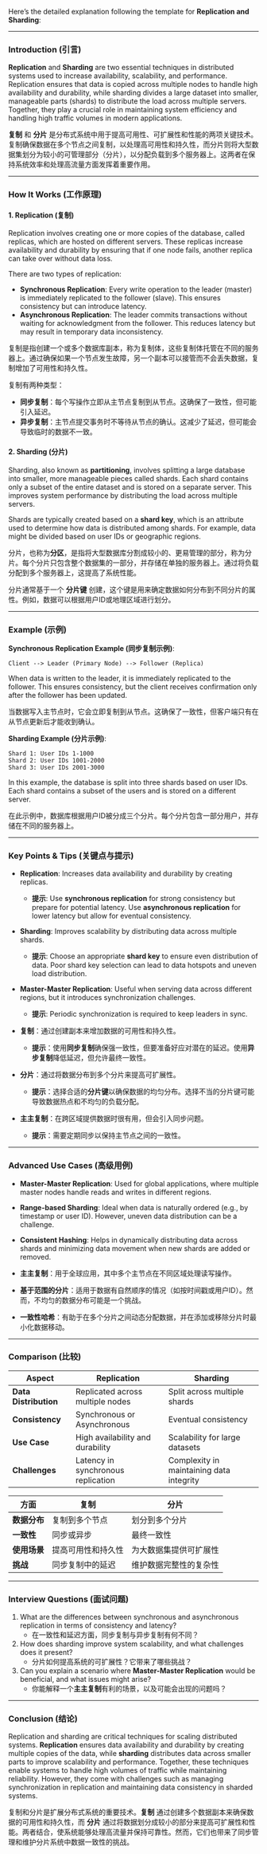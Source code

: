 Here’s the detailed explanation following the template for **Replication and Sharding**:

---

### Introduction (引言)

**Replication** and **Sharding** are two essential techniques in distributed systems used to increase availability, scalability, and performance. Replication ensures that data is copied across multiple nodes to handle high availability and durability, while sharding divides a large dataset into smaller, manageable parts (shards) to distribute the load across multiple servers. Together, they play a crucial role in maintaining system efficiency and handling high traffic volumes in modern applications.

**复制** 和 **分片** 是分布式系统中用于提高可用性、可扩展性和性能的两项关键技术。复制确保数据在多个节点之间复制，以处理高可用性和持久性，而分片则将大型数据集划分为较小的可管理部分（分片），以分配负载到多个服务器上。这两者在保持系统效率和处理高流量方面发挥着重要作用。

---

### How It Works (工作原理)

#### 1. **Replication (复制)**

Replication involves creating one or more copies of the database, called replicas, which are hosted on different servers. These replicas increase availability and durability by ensuring that if one node fails, another replica can take over without data loss.

There are two types of replication:
- **Synchronous Replication**: Every write operation to the leader (master) is immediately replicated to the follower (slave). This ensures consistency but can introduce latency.
- **Asynchronous Replication**: The leader commits transactions without waiting for acknowledgment from the follower. This reduces latency but may result in temporary data inconsistency.

复制是指创建一个或多个数据库副本，称为复制体，这些复制体托管在不同的服务器上。通过确保如果一个节点发生故障，另一个副本可以接管而不会丢失数据，复制增加了可用性和持久性。

复制有两种类型：
- **同步复制**：每个写操作立即从主节点复制到从节点。这确保了一致性，但可能引入延迟。
- **异步复制**：主节点提交事务时不等待从节点的确认。这减少了延迟，但可能会导致临时的数据不一致。

#### 2. **Sharding (分片)**

Sharding, also known as **partitioning**, involves splitting a large database into smaller, more manageable pieces called shards. Each shard contains only a subset of the entire dataset and is stored on a separate server. This improves system performance by distributing the load across multiple servers.

Shards are typically created based on a **shard key**, which is an attribute used to determine how data is distributed among shards. For example, data might be divided based on user IDs or geographic regions.

分片，也称为**分区**，是指将大型数据库分割成较小的、更易管理的部分，称为分片。每个分片只包含整个数据集的一部分，并存储在单独的服务器上。通过将负载分配到多个服务器上，这提高了系统性能。

分片通常基于一个 **分片键** 创建，这个键是用来确定数据如何分布到不同分片的属性。例如，数据可以根据用户ID或地理区域进行划分。

---

### Example (示例)

**Synchronous Replication Example (同步复制示例)**:

```text
Client --> Leader (Primary Node) --> Follower (Replica)
```

When data is written to the leader, it is immediately replicated to the follower. This ensures consistency, but the client receives confirmation only after the follower has been updated.

当数据写入主节点时，它会立即复制到从节点。这确保了一致性，但客户端只有在从节点更新后才能收到确认。

**Sharding Example (分片示例)**:

```text
Shard 1: User IDs 1-1000
Shard 2: User IDs 1001-2000
Shard 3: User IDs 2001-3000
```

In this example, the database is split into three shards based on user IDs. Each shard contains a subset of the users and is stored on a different server.

在此示例中，数据库根据用户ID被分成三个分片。每个分片包含一部分用户，并存储在不同的服务器上。

---

### Key Points & Tips (关键点与提示)

- **Replication**: Increases data availability and durability by creating replicas. 
  - **提示**: Use **synchronous replication** for strong consistency but prepare for potential latency. Use **asynchronous replication** for lower latency but allow for eventual consistency.
  
- **Sharding**: Improves scalability by distributing data across multiple shards. 
  - **提示**: Choose an appropriate **shard key** to ensure even distribution of data. Poor shard key selection can lead to data hotspots and uneven load distribution.

- **Master-Master Replication**: Useful when serving data across different regions, but it introduces synchronization challenges.
  - **提示**: Periodic synchronization is required to keep leaders in sync.

- **复制**：通过创建副本来增加数据的可用性和持久性。
  - **提示**：使用**同步复制**确保强一致性，但要准备好应对潜在的延迟。使用**异步复制**降低延迟，但允许最终一致性。
  
- **分片**：通过将数据分布到多个分片来提高可扩展性。
  - **提示**：选择合适的**分片键**以确保数据的均匀分布。选择不当的分片键可能导致数据热点和不均匀的负载分配。

- **主主复制**：在跨区域提供数据时很有用，但会引入同步问题。
  - **提示**：需要定期同步以保持主节点之间的一致性。

---

### Advanced Use Cases (高级用例)

- **Master-Master Replication**: Used for global applications, where multiple master nodes handle reads and writes in different regions.
- **Range-based Sharding**: Ideal when data is naturally ordered (e.g., by timestamp or user ID). However, uneven data distribution can be a challenge.
- **Consistent Hashing**: Helps in dynamically distributing data across shards and minimizing data movement when new shards are added or removed.

- **主主复制**：用于全球应用，其中多个主节点在不同区域处理读写操作。
- **基于范围的分片**：适用于数据有自然顺序的情况（如按时间戳或用户ID）。然而，不均匀的数据分布可能是一个挑战。
- **一致性哈希**：有助于在多个分片之间动态分配数据，并在添加或移除分片时最小化数据移动。

---

### Comparison (比较)

| **Aspect**            | **Replication**                             | **Sharding**                                  |
|-----------------------|---------------------------------------------|-----------------------------------------------|
| **Data Distribution**  | Replicated across multiple nodes            | Split across multiple shards                 |
| **Consistency**        | Synchronous or Asynchronous                 | Eventual consistency                         |
| **Use Case**           | High availability and durability            | Scalability for large datasets               |
| **Challenges**         | Latency in synchronous replication          | Complexity in maintaining data integrity     |

| **方面**              | **复制**                                      | **分片**                                       |
|-----------------------|---------------------------------------------|-----------------------------------------------|
| **数据分布**           | 复制到多个节点                                 | 划分到多个分片                                 |
| **一致性**             | 同步或异步                                     | 最终一致性                                     |
| **使用场景**           | 提高可用性和持久性                             | 为大数据集提供可扩展性                         |
| **挑战**               | 同步复制中的延迟                               | 维护数据完整性的复杂性                         |

---

### Interview Questions (面试问题)

1. What are the differences between synchronous and asynchronous replication in terms of consistency and latency?
   - 在一致性和延迟方面，同步复制与异步复制有何不同？
2. How does sharding improve system scalability, and what challenges does it present?
   - 分片如何提高系统的可扩展性？它带来了哪些挑战？
3. Can you explain a scenario where **Master-Master Replication** would be beneficial, and what issues might arise?
   - 你能解释一个**主主复制**有利的场景，以及可能会出现的问题吗？

---

### Conclusion (结论)

Replication and sharding are critical techniques for scaling distributed systems. **Replication** ensures data availability and durability by creating multiple copies of the data, while **sharding** distributes data across smaller parts to improve scalability and performance. Together, these techniques enable systems to handle high volumes of traffic while maintaining reliability. However, they come with challenges such as managing synchronization in replication and maintaining data consistency in sharded systems.

复制和分片是扩展分布式系统的重要技术。**复制** 通过创建多个数据副本来确保数据的可用性和持久性，而 **分片** 通过将数据划分成较小的部分来提高可扩展性和性能。两者结合，使系统能够处理高流量并保持可靠性。然而，它们也带来了同步管理和维护分片系统中数据一致性的挑战。
